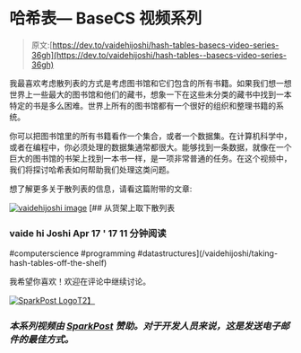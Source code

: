 # 哈希表— BaseCS 视频系列

> 原文:[https://dev.to/vaidehijoshi/hash-tables-basecs-video-series-36gh](https://dev.to/vaidehijoshi/hash-tables--basecs-video-series-36gh)

我最喜欢考虑散列表的方式是考虑图书馆和它们包含的所有书籍。如果我们想一想世界上一些最大的图书馆和他们的藏书，想象一下在这些未分类的藏书中找到一本特定的书是多么困难。世界上所有的图书馆都有一个很好的组织和整理书籍的系统。

你可以把图书馆里的所有书籍看作一个集合，或者一个数据集。在计算机科学中，或者在编程中，你必须处理的数据集通常都很大。能够找到一条数据，就像在一个巨大的图书馆的书架上找到一本书一样，是一项非常普通的任务。在这个视频中，我们将探讨哈希表如何帮助我们处理这类问题。

想了解更多关于散列表的信息，请看这篇附带的文章:

[![vaidehijoshi image](../Images/c1af460640a8ad9ea29e58d942edc772.png)](/vaidehijoshi) [## 从货架上取下散列表

### vaide hi Joshi Apr 17 ' 17 11 分钟阅读

#computerscience #programming #datastructures](/vaidehijoshi/taking-hash-tables-off-the-shelf)

我希望你喜欢！欢迎在评论中继续讨论。

[![SparkPost Logo](../Images/18d784e3463d7e6f082d8230df42eeae.png)T2】](https://sparkpost.com/)

### [](#this-video-series-is-sponsored-by-sparkpost-theres-never-been-a-better-way-for-developers-to-send-email)*本系列视频由 [SparkPost](https://www.sparkpost.com/) 赞助。对于开发人员来说，这是发送电子邮件的最佳方式。*